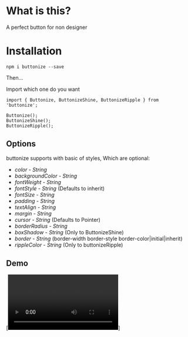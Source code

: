 # What is this?

A perfect button for non designer

# Installation

`npm i buttonize --save`

Then...

Import which one do you want
```
import { Buttonize, ButtonizeShine, ButtonizeRipple } from 'buttonize';

Buttonize();
ButtonizeShine();
ButtonizeRipple();
```

## Options

buttonize supports with basic of styles, Which are optional:

*   *color* - _String_
*   *backgroundColor* - _String_
*   *fontWeight* - _String_
*   *fontStyle* - _String_ (Defaults to inherit)
*   *fontSize* - _String_
*   *padding* - _String_
*   *textAlign* - _String_
*   *margin* - _String_
*   *cursor* - _String_ (Defaults to Pointer)
*   *borderRadius* - _String_
*   *boxShadow* - _String_ (Only to ButtonizeShine)
*   *border* - _String_ (border-width border-style border-color|initial|inherit)
*   *rippleColor* - _String_ (Only to buttonizeRipple)

## Demo

[![Demo CountPages alpha](https://sethu-1471.github.io/buttonize/Example/trail.mp4)]